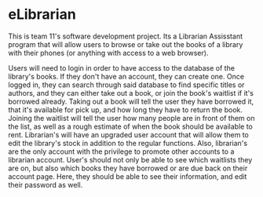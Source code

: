 # eLibrarian
This is team 11's software development project. Its a Librarian Assisstant program that will allow users to browse or take out the books of a library with their phones (or anything with access to a web browser).

Users will need to login in order to have access to the database of the library's books. If they don't have an account, they can create one. Once logged in, they can search through said database to find specific titles or authors, and they can either take out a book, or join the book's waitlist if it's borrowed already. Taking out a book will tell the user they have borrowed it, that it's available for pick up, and how long they have to return the book. Joining the waitlist will tell the user how many people are in front of them on the list, as well as a rough estimate of when the book should be available to rent. Librarian's will have an upgraded user account that will allow them to edit the library's stock in addition to the regular functions. Also, librarian's are the only account with the privilege to promote other accounts to a librarian account. User's should not only be able to see which waitlists they are on, but also which books they have borrowed or are due back on their account page. Here, they should be able to see their information, and edit their password as well.
